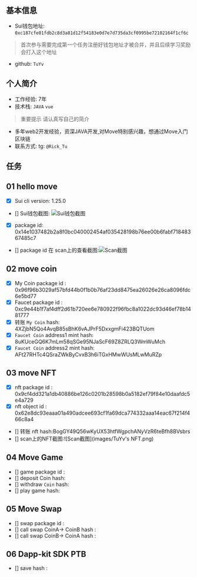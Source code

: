 ## 基本信息
- Sui钱包地址: `0xc187cfe01fdb2c8d3a81d12f54183e0d7e7d735da3cf0995be72102164f1cf6c`
> 首次参与需要完成第一个任务注册好钱包地址才被合并，并且后续学习奖励会打入这个地址
- github: `TuYv`

## 个人简介
- 工作经验: 7年
- 技术栈: `JAVA` `vue`
> 重要提示 请认真写自己的简介
- 多年web2开发经验，资深JAVA开发,对Move特别感兴趣，想通过Move入门区块链
- 联系方式: tg: `@Rick_Tu` 

## 任务

##   01 hello move  
- [x] Sui cli version: 1.25.0
- [] Sui钱包截图: ![Sui钱包截图](./images/你的图片地址)
- [x] package id: 0x14e1037482b2a8f0bc040002454af035428198b76ee00b6fabf71848367485c7
- [] package id 在 scan上的查看截图:![Scan截图](./images/你的图片地址)

##   02 move coin
- [x] My Coin package id : 0x96f96b3029af57bfd44b0f1b0b76af23dd8475ea26026e26ca8096fdc6e5bd77
- [x] Faucet package id : 0xc9e44b1f7af4dff2d61b720ee6e780922f96fbc8a1022dc93d46ef78b1481777
- [x] 转账 `My Coin` hash: 4XZjbN5Qo4AvqB85sBhK6vAJPrF5DxxgmFi423BQTUom
- [x] `Faucet Coin` address1 mint hash: 8uKUceGQ6K7mLm58qSGe95NJaScF69Z8ZRLQ3WmWuMch
- [x] `Faucet Coin` address2 mint hash: AFt27RHTc4QSraZWkByCvxB3h6iTGxHMwWUsMLwMuRZp

##   03 move NFT
- [x] nft package id : 0x9cf4dd321a1db40886be126c0201b28598b0a5182ef79f84e10daafdc5e4a729
- [x] nft object id : 0x62e8dc93eaaa01a490adcee693cf1fa69dca774332aaa14eac67f214f466c8a4
- [] 转账 nft  hash:BogGY49Q56wKyUX53htfWgpchANyVzR6teBfh8BVsbrs
- [] scan上的NFT截图:![Scan截图](images/TuYv's NFT.png)

##   04 Move Game
- [] game package id :
- [] deposit Coin hash:
- [] withdraw `Coin` hash:
- [] play game hash:

##   05 Move Swap
- [] swap package id :
- [] call swap CoinA-> CoinB  hash :
- [] call swap CoinB-> CoinA  hash :

##   06 Dapp-kit SDK PTB
- [] save hash :
